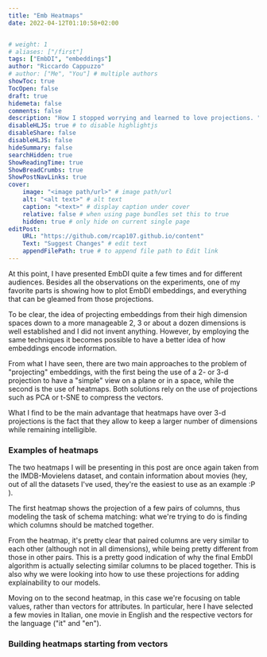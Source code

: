 ```yaml
---
title: "Emb Heatmaps"
date: 2022-04-12T01:10:58+02:00


# weight: 1
# aliases: ["/first"]
tags: ["EmbDI", "embeddings"]
author: "Riccardo Cappuzzo"
# author: ["Me", "You"] # multiple authors
showToc: true
TocOpen: false
draft: true
hidemeta: false
comments: false
description: "How I stopped worrying and learned to love projections. "
disableHLJS: true # to disable highlightjs
disableShare: false
disableHLJS: false
hideSummary: false
searchHidden: true
ShowReadingTime: true
ShowBreadCrumbs: true
ShowPostNavLinks: true
cover:
    image: "<image path/url>" # image path/url
    alt: "<alt text>" # alt text
    caption: "<text>" # display caption under cover
    relative: false # when using page bundles set this to true
    hidden: true # only hide on current single page
editPost:
    URL: "https://github.com/rcap107.github.io/content"
    Text: "Suggest Changes" # edit text
    appendFilePath: true # to append file path to Edit link
---
```

At this point, I have presented EmbDI quite a few times and for different audiences.
Besides all the observations on the experiments, one of my favorite parts is
showing how to plot EmbDI embeddings, and everything that can be gleamed from
those projections.

To be clear, the idea of projecting embeddings from their high dimension spaces
down to a more manageable 2, 3 or about a dozen dimensions is well established
and I did not invent anything. However, by employing the same techniques it
becomes possible to have a better idea of how embeddings encode information.

From what I have seen, there are two main approaches to the problem of "projecting"
embeddings, with the first being the use of a 2- or 3-d projection to have a
"simple" view on a plane or in a space, while the second is the use of heatmaps.
Both solutions rely on the use of projections such as PCA or t-SNE to compress
the vectors.

What I find to be the main advantage that heatmaps have over 3-d projections is
the fact that they allow to keep a larger number of dimensions while remaining
intelligible.

### Examples of heatmaps
The two heatmaps I will be presenting in this post are once again taken from the
IMDB-Movielens dataset, and contain information about movies (hey, out of all the
datasets I've used, they're the easiest to use as an example :P ).

The first heatmap shows the projection of a few pairs of columns, thus modeling
the task of schema matching: what we're trying to do is finding which columns
should be matched together.

From the heatmap, it's pretty clear that paired columns are very similar to each
other (although not in all dimensions), while being pretty different from those
in other pairs. This is a pretty good indication of why the final EmbDI algorithm
is actually selecting similar columns to be placed together. This is also why we
were looking into how to use these projections for adding explainability to our
models.  

Moving on to the second heatmap, in this case we're focusing on table values,
rather than vectors for attributes. In particular, here I have selected a few
movies in Italian, one movie in English and the respective vectors for the
language ("it" and "en").


### Building heatmaps starting from vectors
